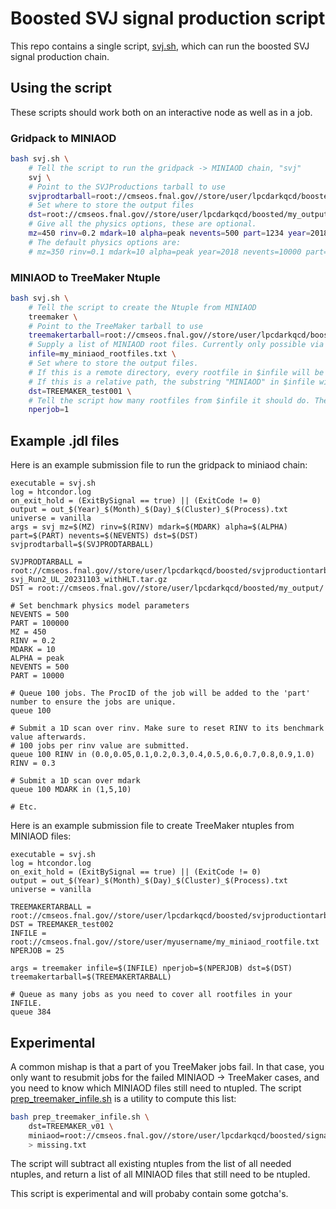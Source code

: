 # Boosted SVJ signal production script

This repo contains a single script, [svj.sh](svj.sh), which can run the boosted SVJ signal production chain.

## Using the script

These scripts should work both on an interactive node as well as in a job.

### Gridpack to MINIAOD

```bash
bash svj.sh \
    # Tell the script to run the gridpack -> MINIAOD chain, "svj"
    svj \  
    # Point to the SVJProductions tarball to use
    svjprodtarball=root://cmseos.fnal.gov//store/user/lpcdarkqcd/boosted/svjproductiontarballs/CMSSW_10_6_29_patch1_svjprod_el7_2018UL_cms-svj_Run2_UL_withHLT_996c8dc_Jan18.tar.gz \ 
    # Set where to store the output files
    dst=root://cmseos.fnal.gov//store/user/lpcdarkqcd/boosted/my_output/ \
    # Give all the physics options, these are optional.
    mz=450 rinv=0.2 mdark=10 alpha=peak nevents=500 part=1234 year=2018
    # The default physics options are:
    # mz=350 rinv=0.1 mdark=10 alpha=peak year=2018 nevents=10000 part=1
```

### MINIAOD to TreeMaker Ntuple

```bash
bash svj.sh \
    # Tell the script to create the Ntuple from MINIAOD
    treemaker \  
    # Point to the TreeMaker tarball to use
    treemakertarball=root://cmseos.fnal.gov//store/user/lpcdarkqcd/boosted/svjproductiontarballs/CMSSW_10_6_29_patch1_TreeMaker_Run2_UL_df47918_Sep11.tar.gz \ 
    # Supply a list of MINIAOD root files. Currently only possible via a text file
    infile=my_miniaod_rootfiles.txt \
    # Set where to store the output files.
    # If this is a remote directory, every rootfile in $infile will be copied to it without renaming.
    # If this is a relative path, the substring "MINIAOD" in $infile will be replaced by $dst
    dst=TREEMAKER_test001 \
    # Tell the script how many rootfiles from $infile it should do. The default is 1.
    nperjob=1
```

## Example .jdl files

Here is an example submission file to run the gridpack to miniaod chain:

```
executable = svj.sh
log = htcondor.log
on_exit_hold = (ExitBySignal == true) || (ExitCode != 0)
output = out_$(Year)_$(Month)_$(Day)_$(Cluster)_$(Process).txt
universe = vanilla
args = svj mz=$(MZ) rinv=$(RINV) mdark=$(MDARK) alpha=$(ALPHA) part=$(PART) nevents=$(NEVENTS) dst=$(DST) svjprodtarball=$(SVJPRODTARBALL)

SVJPRODTARBALL = root://cmseos.fnal.gov//store/user/lpcdarkqcd/boosted/svjproductiontarballs/CMSSW_10_6_29_patch1_svjprod_cms-svj_Run2_UL_20231103_withHLT.tar.gz
DST = root://cmseos.fnal.gov//store/user/lpcdarkqcd/boosted/my_output/

# Set benchmark physics model parameters
NEVENTS = 500
PART = 100000
MZ = 450
RINV = 0.2
MDARK = 10
ALPHA = peak
NEVENTS = 500
PART = 10000

# Queue 100 jobs. The ProcID of the job will be added to the 'part' number to ensure the jobs are unique.
queue 100

# Submit a 1D scan over rinv. Make sure to reset RINV to its benchmark value afterwards.
# 100 jobs per rinv value are submitted.
queue 100 RINV in (0.0,0.05,0.1,0.2,0.3,0.4,0.5,0.6,0.7,0.8,0.9,1.0)
RINV = 0.3

# Submit a 1D scan over mdark
queue 100 MDARK in (1,5,10)

# Etc.
```

Here is an example submission file to create TreeMaker ntuples from MINIAOD files:

```
executable = svj.sh
log = htcondor.log
on_exit_hold = (ExitBySignal == true) || (ExitCode != 0)
output = out_$(Year)_$(Month)_$(Day)_$(Cluster)_$(Process).txt
universe = vanilla

TREEMAKERTARBALL = root://cmseos.fnal.gov//store/user/lpcdarkqcd/boosted/svjproductiontarballs/CMSSW_10_6_29_patch1_TreeMaker_Run2_UL_df47918_Sep11.tar.gz
DST = TREEMAKER_test002
INFILE = root://cmseos.fnal.gov//store/user/myusername/my_miniaod_rootfile.txt
NPERJOB = 25

args = treemaker infile=$(INFILE) nperjob=$(NPERJOB) dst=$(DST) treemakertarball=$(TREEMAKERTARBALL)

# Queue as many jobs as you need to cover all rootfiles in your INFILE.
queue 384
```


## Experimental

A common mishap is that a part of you TreeMaker jobs fail.
In that case, you only want to resubmit jobs for the failed MINIAOD -> TreeMaker cases,
and you need to know which MINIAOD files still need to ntupled.
The script [prep_treemaker_infile.sh](prep_treemaker_infile.sh) is a utility to compute this list:

```bash
bash prep_treemaker_infile.sh \
    dst=TREEMAKER_v01 \
    miniaod=root://cmseos.fnal.gov//store/user/lpcdarkqcd/boosted/signal_production_2023/MINIAOD/*/*.root \
    > missing.txt
```

The script will subtract all existing ntuples from the list of all needed ntuples, and
return a list of all MINIAOD files that still need to be ntupled.

This script is experimental and will probaby contain some gotcha's.
